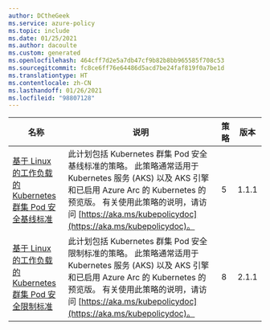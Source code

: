 ```yaml
---
author: DCtheGeek
ms.service: azure-policy
ms.topic: include
ms.date: 01/25/2021
ms.author: dacoulte
ms.custom: generated
ms.openlocfilehash: 464cff7d2e5a7db47cf9b82b8bb965585f708c53
ms.sourcegitcommit: fc8ce6ff76e64486d5acd7be24faf819f0a7be1d
ms.translationtype: HT
ms.contentlocale: zh-CN
ms.lasthandoff: 01/26/2021
ms.locfileid: "98807128"
---
```

|名称 |说明 |策略 |版本 |
|---|---|---|---|
|[基于 Linux 的工作负载的 Kubernetes 群集 Pod 安全基线标准](https://github.com/Azure/azure-policy/blob/master/built-in-policies/policySetDefinitions/Kubernetes/Kubernetes_PSPBaselineStandard.json) |此计划包括 Kubernetes 群集 Pod 安全基线标准的策略。 此策略通常适用于 Kubernetes 服务 (AKS) 以及 AKS 引擎和已启用 Azure Arc 的 Kubernetes 的预览版。 有关使用此策略的说明，请访问 [https://aka.ms/kubepolicydoc](https://aka.ms/kubepolicydoc)。 |5 |1.1.1 |
|[基于 Linux 的工作负载的 Kubernetes 群集 Pod 安全限制标准](https://github.com/Azure/azure-policy/blob/master/built-in-policies/policySetDefinitions/Kubernetes/Kubernetes_PSPRestrictedStandard.json) |此计划包括 Kubernetes 群集 Pod 安全限制标准的策略。 此策略通常适用于 Kubernetes 服务 (AKS) 以及 AKS 引擎和已启用 Azure Arc 的 Kubernetes 的预览版。 有关使用此策略的说明，请访问 [https://aka.ms/kubepolicydoc](https://aka.ms/kubepolicydoc)。 |8 |2.1.1 |
